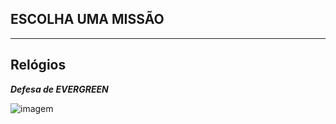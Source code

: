 
## ESCOLHA UMA MISSÃO

---

## Relógios

***Defesa de EVERGREEN***


![imagem](clocks/06/6clock_0.png)
